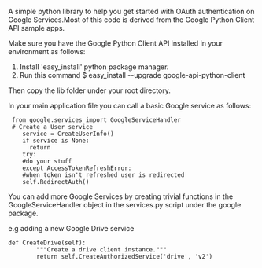 A simple python library to help you get started with OAuth authentication on
Google Services.Most of this code is derived from the Google Python Client API sample apps.

Make sure you have the Google Python Client API installed in your environment
as follows:

1. Install 'easy_install' python package manager.
2. Run this command 
   $ easy_install --upgrade google-api-python-client

Then copy the lib folder under your root directory.

In your main application file you can call a basic Google service as follows:

	 from google.services import GoogleServiceHandler
	 # Create a User service
	    service = CreateUserInfo()
	    if service is None:
	      return
	    try:
		#do your stuff
	    except AccessTokenRefreshError:
		#when token isn't refreshed user is redirected
	   	self.RedirectAuth()

You can add more Google Services by creating trivial functions in the
GoogleServiceHandler object in the services.py script under the google package.

e.g adding a new Google Drive service

	def CreateDrive(self):
			"""Create a drive client instance."""
			return self.CreateAuthorizedService('drive', 'v2')